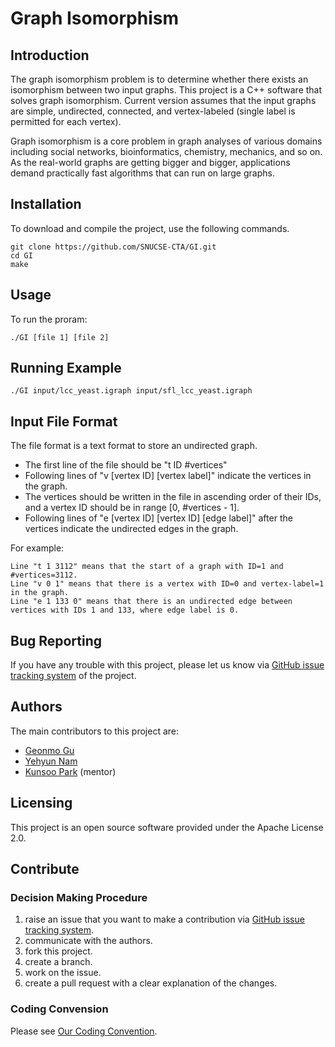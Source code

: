 # Graph Isomorphism

## Introduction
The graph isomorphism problem is to determine whether there exists an isomorphism between two input graphs. This project is a C++ software that solves graph isomorphism. Current version assumes that the input graphs are simple, undirected, connected, and vertex-labeled (single label is permitted for each vertex).

Graph isomorphism is a core problem in graph analyses of various domains including social networks, bioinformatics, chemistry, mechanics, and so on. As the real-world graphs are getting bigger and bigger, applications demand practically fast algorithms that can run on large graphs.

## Installation
To download and compile the project, use the following commands.
```console
git clone https://github.com/SNUCSE-CTA/GI.git
cd GI
make
```

## Usage
To run the proram:
``` console
./GI [file 1] [file 2]
```


## Running Example
``` console
./GI input/lcc_yeast.igraph input/sfl_lcc_yeast.igraph
```

## Input File Format
The file format is a text format to store an undirected graph. 
- The first line of the file should be "t ID #vertices"
- Following lines of "v [vertex ID] [vertex label]" indicate the vertices in the graph.
- The vertices should be written in the file in ascending order of their IDs, and a vertex ID should be in range [0, #vertices - 1].
- Following lines of "e [vertex ID] [vertex ID] [edge label]" after the vertices indicate the undirected edges in the graph.

For example:
```
Line "t 1 3112" means that the start of a graph with ID=1 and #vertices=3112.
Line "v 0 1" means that there is a vertex with ID=0 and vertex-label=1 in the graph.
Line "e 1 133 0" means that there is an undirected edge between vertices with IDs 1 and 133, where edge label is 0.
```

## Bug Reporting
If you have any trouble with this project, please let us know via [GitHub issue tracking system](https://github.com/SNUCSE-CTA/GI/issues) of the project.

## Authors

The main contributors to this project are:
- [Geonmo Gu](https://github.com/gmgu)
- [Yehyun Nam](https://github.com/NamYehyun)
- [Kunsoo Park](http://theory.snu.ac.kr/?page_id=427) (mentor)

## Licensing
This project is an open source software provided under the Apache License 2.0.

## Contribute

### Decision Making Procedure
1. raise an issue that you want to make a contribution via [GitHub issue tracking system](https://github.com/SNUCSE-CTA/GI/issues).
2. communicate with the authors.
3. fork this project.
4. create a branch.
5. work on the issue.
6. create a pull request with a clear explanation of the changes.

### Coding Convension
Please see [Our Coding Convention](https://github.com/SNUCSE-CTA/GI/issues/6).
